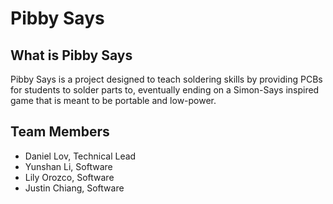 # Pibby Says

## What is Pibby Says
Pibby Says is a project designed to teach soldering skills by providing PCBs for students to solder parts to, eventually ending on a Simon-Says inspired game that is meant to be portable and low-power.

## Team Members
- Daniel Lov, Technical Lead
- Yunshan Li, Software
- Lily Orozco, Software
- Justin Chiang, Software
